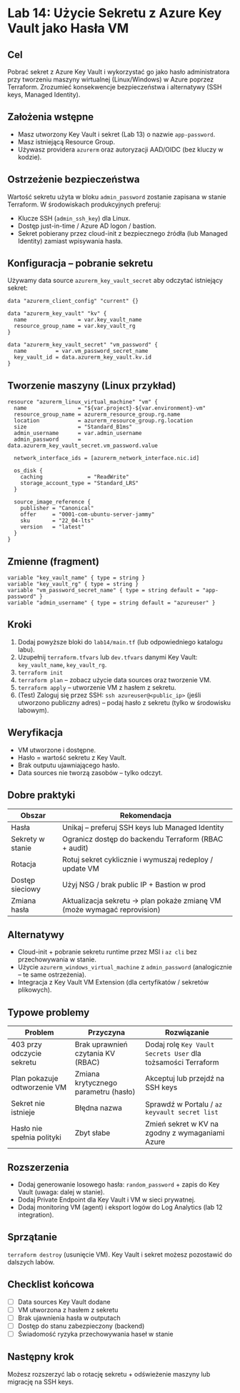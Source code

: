 # Lab 14: Użycie Sekretu z Azure Key Vault jako Hasła VM

## Cel
Pobrać sekret z Azure Key Vault i wykorzystać go jako hasło administratora przy tworzeniu maszyny wirtualnej (Linux/Windows) w Azure poprzez Terraform. Zrozumieć konsekwencje bezpieczeństwa i alternatywy (SSH keys, Managed Identity).

## Założenia wstępne
- Masz utworzony Key Vault i sekret (Lab 13) o nazwie `app-password`.
- Masz istniejącą Resource Group.
- Używasz providera `azurerm` oraz autoryzacji AAD/OIDC (bez kluczy w kodzie).

## Ostrzeżenie bezpieczeństwa
Wartość sekretu użyta w bloku `admin_password` zostanie zapisana w stanie Terraform. W środowiskach produkcyjnych preferuj:
- Klucze SSH (`admin_ssh_key`) dla Linux.
- Dostęp just-in-time / Azure AD logon / bastion.
- Sekret pobierany przez cloud-init z bezpiecznego źródła (lub Managed Identity) zamiast wpisywania hasła.

## Konfiguracja – pobranie sekretu
Używamy data source `azurerm_key_vault_secret` aby odczytać istniejący sekret:
```hcl
data "azurerm_client_config" "current" {}

data "azurerm_key_vault" "kv" {
  name                = var.key_vault_name
  resource_group_name = var.key_vault_rg
}

data "azurerm_key_vault_secret" "vm_password" {
  name         = var.vm_password_secret_name
  key_vault_id = data.azurerm_key_vault.kv.id
}
```

## Tworzenie maszyny (Linux przykład)
```hcl
resource "azurerm_linux_virtual_machine" "vm" {
  name                = "${var.project}-${var.environment}-vm"
  resource_group_name = azurerm_resource_group.rg.name
  location            = azurerm_resource_group.rg.location
  size                = "Standard_B1ms"
  admin_username      = var.admin_username
  admin_password      = data.azurerm_key_vault_secret.vm_password.value

  network_interface_ids = [azurerm_network_interface.nic.id]

  os_disk {
    caching              = "ReadWrite"
    storage_account_type = "Standard_LRS"
  }

  source_image_reference {
    publisher = "Canonical"
    offer     = "0001-com-ubuntu-server-jammy"
    sku       = "22_04-lts"
    version   = "latest"
  }
}
```

## Zmienne (fragment)
```hcl
variable "key_vault_name" { type = string }
variable "key_vault_rg" { type = string }
variable "vm_password_secret_name" { type = string default = "app-password" }
variable "admin_username" { type = string default = "azureuser" }
```

## Kroki
1. Dodaj powyższe bloki do `lab14/main.tf` (lub odpowiedniego katalogu labu).
2. Uzupełnij `terraform.tfvars` lub `dev.tfvars` danymi Key Vault: `key_vault_name`, `key_vault_rg`.
3. `terraform init`
4. `terraform plan` – zobacz użycie data sources oraz tworzenie VM.
5. `terraform apply` – utworzenie VM z hasłem z sekretu.
6. (Test) Zaloguj się przez SSH: `ssh azureuser@<public_ip>` (jeśli utworzono publiczny adres) – podaj hasło z sekretu (tylko w środowisku labowym).

## Weryfikacja
- VM utworzone i dostępne.
- Hasło = wartość sekretu z Key Vault.
- Brak outputu ujawniającego hasło.
- Data sources nie tworzą zasobów – tylko odczyt.

## Dobre praktyki
| Obszar | Rekomendacja |
|--------|--------------|
| Hasła | Unikaj – preferuj SSH keys lub Managed Identity |
| Sekrety w stanie | Ogranicz dostęp do backendu Terraform (RBAC + audit) |
| Rotacja | Rotuj sekret cyklicznie i wymuszaj redeploy / update VM |
| Dostęp sieciowy | Użyj NSG / brak public IP + Bastion w prod |
| Zmiana hasła | Aktualizacja sekretu → plan pokaże zmianę VM (może wymagać reprovision) |

## Alternatywy
- Cloud-init + pobranie sekretu runtime przez MSI i `az cli` bez przechowywania w stanie.
- Użycie `azurerm_windows_virtual_machine` z `admin_password` (analogicznie – te same ostrzeżenia).
- Integracja z Key Vault VM Extension (dla certyfikatów / sekretów plikowych).

## Typowe problemy
| Problem | Przyczyna | Rozwiązanie |
|---------|-----------|-------------|
| 403 przy odczycie sekretu | Brak uprawnień czytania KV (RBAC) | Dodaj rolę `Key Vault Secrets User` dla tożsamości Terraform |
| Plan pokazuje odtworzenie VM | Zmiana krytycznego parametru (hasło) | Akceptuj lub przejdź na SSH keys |
| Sekret nie istnieje | Błędna nazwa | Sprawdź w Portalu / `az keyvault secret list` |
| Hasło nie spełnia polityki | Zbyt słabe | Zmień sekret w KV na zgodny z wymaganiami Azure |

## Rozszerzenia
- Dodaj generowanie losowego hasła: `random_password` + zapis do Key Vault (uwaga: dalej w stanie).
- Dodaj Private Endpoint dla Key Vault i VM w sieci prywatnej.
- Dodaj monitoring VM (agent) i eksport logów do Log Analytics (lab 12 integration).

## Sprzątanie
`terraform destroy` (usunięcie VM). Key Vault i sekret możesz pozostawić do dalszych labów.

## Checklist końcowa
- [ ] Data sources Key Vault dodane
- [ ] VM utworzona z hasłem z sekretu
- [ ] Brak ujawnienia hasła w outputach
- [ ] Dostęp do stanu zabezpieczony (backend)
- [ ] Świadomość ryzyka przechowywania haseł w stanie

## Następny krok
Możesz rozszerzyć lab o rotację sekretu + odświeżenie maszyny lub migrację na SSH keys.
